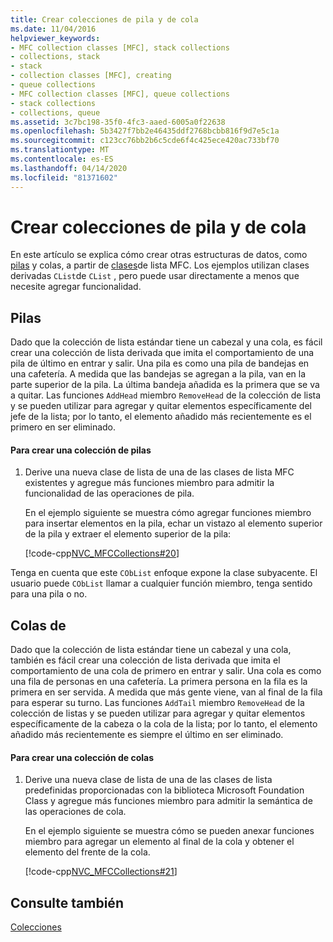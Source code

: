 ```yaml
---
title: Crear colecciones de pila y de cola
ms.date: 11/04/2016
helpviewer_keywords:
- MFC collection classes [MFC], stack collections
- collections, stack
- stack
- collection classes [MFC], creating
- queue collections
- MFC collection classes [MFC], queue collections
- stack collections
- collections, queue
ms.assetid: 3c7bc198-35f0-4fc3-aaed-6005a0f22638
ms.openlocfilehash: 5b3427f7bb2e46435ddf2768bcbb816f9d7e5c1a
ms.sourcegitcommit: c123cc76bb2b6c5cde6f4c425ece420ac733bf70
ms.translationtype: MT
ms.contentlocale: es-ES
ms.lasthandoff: 04/14/2020
ms.locfileid: "81371602"
---
```

# <a name="creating-stack-and-queue-collections"></a>Crear colecciones de pila y de cola

En este artículo se explica cómo crear otras estructuras de datos, como [pilas](#_core_stacks) y colas, a partir de [clases](#_core_queues)de lista MFC. Los ejemplos utilizan clases derivadas `CList`de `CList` , pero puede usar directamente a menos que necesite agregar funcionalidad.

## <a name="stacks"></a><a name="_core_stacks"></a>Pilas

Dado que la colección de lista estándar tiene un cabezal y una cola, es fácil crear una colección de lista derivada que imita el comportamiento de una pila de último en entrar y salir. Una pila es como una pila de bandejas en una cafetería. A medida que las bandejas se agregan a la pila, van en la parte superior de la pila. La última bandeja añadida es la primera que se va a quitar. Las funciones `AddHead` miembro `RemoveHead` de la colección de lista y se pueden utilizar para agregar y quitar elementos específicamente del jefe de la lista; por lo tanto, el elemento añadido más recientemente es el primero en ser eliminado.

#### <a name="to-create-a-stack-collection"></a>Para crear una colección de pilas

1. Derive una nueva clase de lista de una de las clases de lista MFC existentes y agregue más funciones miembro para admitir la funcionalidad de las operaciones de pila.

   En el ejemplo siguiente se muestra cómo agregar funciones miembro para insertar elementos en la pila, echar un vistazo al elemento superior de la pila y extraer el elemento superior de la pila:

   [!code-cpp[NVC_MFCCollections#20](../mfc/codesnippet/cpp/creating-stack-and-queue-collections_1.h)]

Tenga en cuenta que este `CObList` enfoque expone la clase subyacente. El usuario puede `CObList` llamar a cualquier función miembro, tenga sentido para una pila o no.

## <a name="queues"></a>Colas de <a name="_core_queues"></a>

Dado que la colección de lista estándar tiene un cabezal y una cola, también es fácil crear una colección de lista derivada que imita el comportamiento de una cola de primero en entrar y salir. Una cola es como una fila de personas en una cafetería. La primera persona en la fila es la primera en ser servida. A medida que más gente viene, van al final de la fila para esperar su turno. Las funciones `AddTail` miembro `RemoveHead` de la colección de listas y se pueden utilizar para agregar y quitar elementos específicamente de la cabeza o la cola de la lista; por lo tanto, el elemento añadido más recientemente es siempre el último en ser eliminado.

#### <a name="to-create-a-queue-collection"></a>Para crear una colección de colas

1. Derive una nueva clase de lista de una de las clases de lista predefinidas proporcionadas con la biblioteca Microsoft Foundation Class y agregue más funciones miembro para admitir la semántica de las operaciones de cola.

   En el ejemplo siguiente se muestra cómo se pueden anexar funciones miembro para agregar un elemento al final de la cola y obtener el elemento del frente de la cola.

   [!code-cpp[NVC_MFCCollections#21](../mfc/codesnippet/cpp/creating-stack-and-queue-collections_2.h)]

## <a name="see-also"></a>Consulte también

[Colecciones](../mfc/collections.md)

